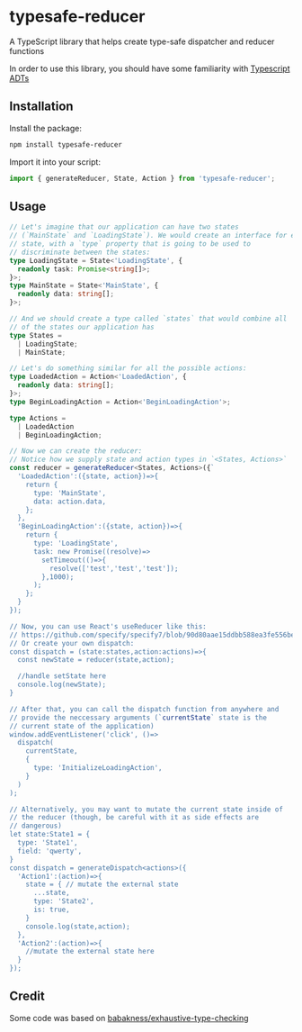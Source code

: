 # typesafe-reducer

A TypeScript library that helps create type-safe dispatcher and reducer
functions

In order to use this library, you should have some familiarity with
[Typescript ADTs](http://www.javiercasas.com/articles/typescript-adts)

## Installation

Install the package:

```sh
npm install typesafe-reducer
```

Import it into your script:

```typescript
import { generateReducer, State, Action } from 'typesafe-reducer';
```

## Usage

```typescript
// Let's imagine that our application can have two states
// (`MainState` and `LoadingState`). We would create an interface for each
// state, with a `type` property that is going to be used to
// discriminate between the states:
type LoadingState = State<'LoadingState', {
  readonly task: Promise<string[]>;
}>;
type MainState = State<'MainState', {
  readonly data: string[];
}>;

// And we should create a type called `states` that would combine all
// of the states our application has
type States =
  | LoadingState;
  | MainState;

// Let's do something similar for all the possible actions:
type LoadedAction = Action<'LoadedAction', {
  readonly data: string[];
}>;
type BeginLoadingAction = Action<'BeginLoadingAction'>;

type Actions =
  | LoadedAction
  | BeginLoadingAction;

// Now we can create the reducer:
// Notice how we supply state and action types in `<States, Actions>`
const reducer = generateReducer<States, Actions>({`
  'LoadedAction':({state, action})=>{
    return {
      type: 'MainState',
      data: action.data,
    };
  },
  'BeginLoadingAction':({state, action})=>{
    return {
      type: 'LoadingState',
      task: new Promise((resolve)=>
        setTimeout(()=>{
          resolve(['test','test','test']);
        },1000);
      );
    };
  }
});

// Now, you can use React's useReducer like this:
// https://github.com/specify/specify7/blob/90d80aae15ddbb588ea3fe556be3538db5e19483/specifyweb/frontend/js_src/lib/components/wbplanview.tsx#L84
// Or create your own dispatch:
const dispatch = (state:states,action:actions)=>{
  const newState = reducer(state,action);

  //handle setState here
  console.log(newState);
}

// After that, you can call the dispatch function from anywhere and
// provide the neccessary arguments (`currentState` state is the
// current state of the application)
window.addEventListener('click', ()=>
  dispatch(
    currentState,
    {
      type: 'InitializeLoadingAction',
    }
  )
);

// Alternatively, you may want to mutate the current state inside of
// the reducer (though, be careful with it as side effects are
// dangerous)
let state:State1 = {
  type: 'State1',
  field: 'qwerty',
}
const dispatch = generateDispatch<actions>({
  'Action1':(action)=>{
    state = { // mutate the external state
      ...state,
      type: 'State2',
      is: true,
    }
    console.log(state,action);
  },
  'Action2':(action)=>{
    //mutate the external state here
  }
});
```

## Credit

Some code was based on
[babakness/exhaustive-type-checking](https://github.com/babakness/exhaustive-type-checking)
